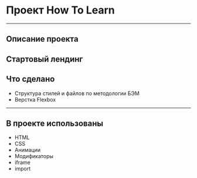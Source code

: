 # Проект How To Learn
------
## Описание проекта 
Стартовый лендинг
------
## Что сделано
* Структура стилей и файлов по методологии БЭМ
* Верстка Flexbox
------
## В проекте использованы
* HTML
* CSS
* Анимации
* Модификаторы
* iframe
* import